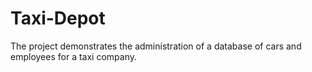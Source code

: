 # Taxi-Depot
The project demonstrates the administration of a database of cars and employees for a taxi company.
